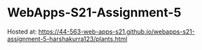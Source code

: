 # WebApps-S21-Assignment-5
Hosted at: https://44-563-web-apps-s21.github.io/webapps-s21-assignment-5-harshakurra123/plants.html

